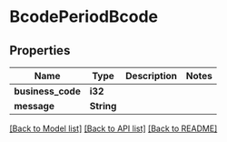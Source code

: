 # BcodePeriodBcode

## Properties

Name | Type | Description | Notes
------------ | ------------- | ------------- | -------------
**business_code** | **i32** |  | 
**message** | **String** |  | 

[[Back to Model list]](../README.md#documentation-for-models) [[Back to API list]](../README.md#documentation-for-api-endpoints) [[Back to README]](../README.md)


